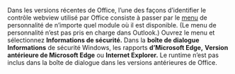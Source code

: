 Dans les versions récentes de Office, l’une des façons d’identifier le contrôle webview utilisé par Office consiste à passer par le [menu](../design/task-pane-add-ins.md#personality-menu) de personnalité de n’importe quel module où il est disponible. (Le menu de personnalité n’est pas pris en charge dans Outlook.) Ouvrez le menu et sélectionnez **Informations de sécurité.** Dans la **boîte de dialogue Informations** de sécurité Windows, les rapports **d’Microsoft Edge,** **Version antérieure de Microsoft Edge** ou **Internet Explorer.**  Le runtime n’est pas inclus dans la boîte de dialogue dans les versions antérieures de Office. 
